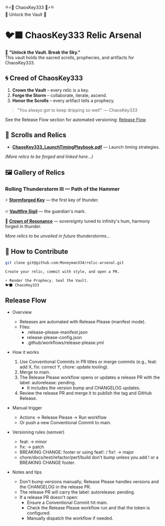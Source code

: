 ⛧⚡👑 ChaosKey333 👑⚡⛧  
   🔑 Unlock the Vault 🔑

# 🐦‍⬛ ChaosKey333 Relic Arsenal

🌌 **"Unlock the Vault. Break the Sky."**  
This vault holds the sacred scrolls, prophecies, and artifacts for ChaosKey333.

## 🌀 Creed of ChaosKey333
1. **Crown the Vault** – every relic is a key.  
2. **Forge the Storm** – collaborate, iterate, ascend.  
3. **Honor the Scrolls** – every artifact tells a prophecy.

> "You always got to keep dripping so wet!" — ChaosKey333

See the Release Flow section for automated versioning: [Release Flow](#release-flow).

## 📜 Scrolls and Relics
- **[ChaosKey333_LaunchTimingPlaybook.pdf](./docs/scrolls/ChaosKey333_LaunchTimingPlaybook.pdf)** — Launch timing strategies.

*(More relics to be forged and linked here…)*

## 🖼️ Gallery of Relics

### Rolling Thunderstorm III — Path of the Hammer

⚡ **[Stormforged Key](./docs/scrolls/StormforgedKey.md)** — the first key of thunder.

🔥 **[Vaultfire Sigil](./docs/scrolls/VaultfireSigil.md)** — the guardian's mark.

👑 **[Crown of Resonance](./docs/scrolls/CrownOfResonance.md)** — sovereignty tuned to infinity's hum, harmony forged in thunder.

*More relics to be unveiled in future thunderstorms...*

## 🌌 How to Contribute
```bash
git clone git@github.com:Moneyman334/relic-arsenal.git

Create your relic, commit with style, and open a PR.

⚡ Render the Prophecy. Seal the Vault.
🐦‍⬛ ChaosKey333
```

## Release Flow

- Overview
  - Releases are automated with Release Please (manifest mode).
  - Files:
    - .release-please-manifest.json
    - release-please-config.json
    - .github/workflows/release-please.yml

- How it works
  1. Use Conventional Commits in PR titles or merge commits (e.g., feat: add X, fix: correct Y, chore: update tooling).
  2. Merge to main.
  3. The Release Please workflow opens or updates a release PR with the label: autorelease: pending.
     - It includes the version bump and CHANGELOG updates.
  4. Review the release PR and merge it to publish the tag and GitHub Release.

- Manual trigger
  - Actions → Release Please → Run workflow
  - Or push a new Conventional Commit to main.

- Versioning rules (semver)
  - feat: → minor
  - fix: → patch
  - BREAKING CHANGE: footer or using feat!: / fix!: → major
  - chore/docs/test/refactor/perf/build don't bump unless you add ! or a BREAKING CHANGE footer.

- Notes and tips
  - Don't bump versions manually; Release Please handles versions and the CHANGELOG in the release PR.
  - The release PR will carry the label: autorelease: pending.
  - If a release PR doesn't open:
    - Ensure a Conventional Commit hit main.
    - Check the Release Please workflow run and that the token is configured.
    - Manually dispatch the workflow if needed.

